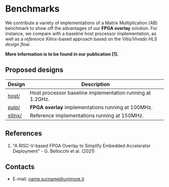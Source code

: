 Benchmarks
==================================
We contribute a variety of implementations of a Matrix Multiplication (AB) benchmark to show off the advantages of our **FPGA overlay** solution.
For instance, we compare with a baseline host processor  implementation, as well as a *reference* Xilinx-based approach based on the *Vitis/Vivado HLS design flow*. 

**More information is to be found in our publication [1].**

## Proposed designs
Design | Description |
---------------|-----------------------|
[host/][]|Host processor baseline implementation running at 1.2GHz.|
[pulp/][]|**FPGA overlay** implementations running at 100MHz. |
[xilinx/][]|Reference implementations running at 150MHz.|

## References
1) "A RISC-V-based FPGA Overlay to Simplify Embedded Accelerator Deployment" - G. Bellocchi et al. (2021)

## Contacts
* E-mail: <name.surname@unimore.it>

[.]:.
[host/]:host/arm64/matmul/
[pulp/]:pulp/matmul/
[xilinx/]:xilinx/matmul/
